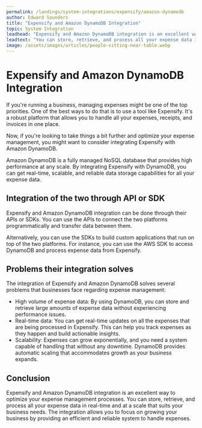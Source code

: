 ```yaml
---
permalink: /landings/system-integrations/expensify/amazon-dynamodb
author: Edward Saunders
title: "Expensify and Amazon DynamoDB Integration"
topic: System Integration
leadhead: "Expensify and Amazon DynamoDB integration is an excellent way to optimize your expense management processes"
leadtext: "You can store, retrieve, and process all your expense data in real-time and at a scale that suits your business needs. The integration allows you to focus on growing your business by providing an efficient and reliable system to handle expenses."
image: /assets/images/articles/people-sitting-near-table.webp
---
```

<div class="arttext">	<h1>Expensify and Amazon DynamoDB Integration</h1>
	<p>If you're running a business, managing expenses might be one of the top priorities. One of the best ways to do that is to use a tool like Expensify. It's a robust platform that allows you to handle all your expenses, receipts, and invoices in one place.</p>
	<p>Now, if you're looking to take things a bit further and optimize your expense management, you might want to consider integrating Expensify with Amazon DynamoDB.</p>
	<p>Amazon DynamoDB is a fully managed NoSQL database that provides high performance at any scale. By integrating Expensify with DynamoDB, you can get real-time, scalable, and reliable data storage capabilities for all your expense data.</p>
	<h2>Integration of the two through API or SDK</h2>
	<p>Expensify and Amazon DynamoDB integration can be done through their APIs or SDKs. You can use the APIs to connect the two platforms programmatically and transfer data between them.</p>
	<p>Alternatively, you can use the SDKs to build custom applications that run on top of the two platforms. For instance, you can use the AWS SDK to access DynamoDB and process expense data from Expensify.</p>
	<h2>Problems their integration solves</h2>
	<p>The integration of Expensify and Amazon DynamoDB solves several problems that businesses face regarding expense management:</p>
	<ul>
		<li>High volume of expense data: By using DynamoDB, you can store and retrieve large amounts of expense data without experiencing performance issues.</li>
		<li>Real-time data: You can get real-time updates on all the expenses that are being processed in Expensify. This can help you track expenses as they happen and build actionable insights.</li>
		<li>Scalability: Expenses can grow exponentially, and you need a system capable of handling that without any downtime. DynamoDB provides automatic scaling that accommodates growth as your business expands.</li>
	</ul>
	<h2>Conclusion</h2>
	<p>Expensify and Amazon DynamoDB integration is an excellent way to optimize your expense management processes. You can store, retrieve, and process all your expense data in real-time and at a scale that suits your business needs. The integration allows you to focus on growing your business by providing an efficient and reliable system to handle expenses.</p>
</div>